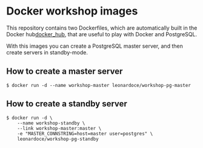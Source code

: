 # Docker workshop images

This repository contains two Dockerfiles, which are automatically
built in the Docker hub[docker_hub], that are useful to play with Docker
and PostgreSQL.

With this images you can create a PostgreSQL master server, and then
create servers in standby-mode.

## How to create a master server

    $ docker run -d --name workshop-master leonardoce/workshop-pg-master

## How to create a standby server

    $ docker run -d \
        --name workshop-standby \
		--link workshop-master:master \
	    -e "MASTER_CONNSTRING=host=master user=postgres" \
		leonardoce/workshop-pg-standby

[docker_hub]: https://hub.docker.com/u/leonardoce/
